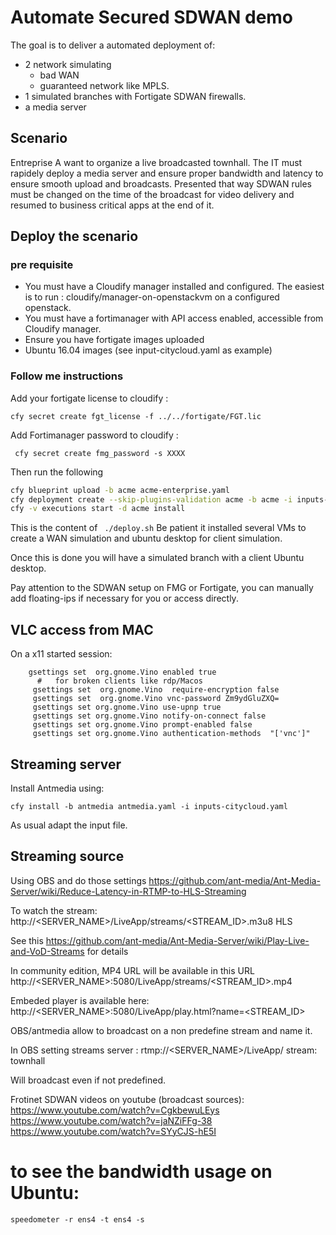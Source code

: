 # Automate Secured SDWAN demo

The goal is to deliver a automated deployment of:

 - 2 network simulating
    * bad WAN 
    * guaranteed network like MPLS.
 - 1 simulated branches with Fortigate SDWAN firewalls.
 - a media server

## Scenario
 
 Entreprise A want to organize a live broadcasted townhall. The IT must rapidely deploy a media server and ensure proper bandwidth and latency to ensure smooth upload and broadcasts.
 Presented that way SDWAN rules must be changed on the time of the broadcast for video delivery and resumed to business critical apps at the end of it.
 
 
## Deploy the scenario
### pre requisite

* You must have a Cloudify manager installed and configured. The easiest is to run : cloudify/manager-on-openstackvm on a configured openstack.
* You must have a fortimanager with API access enabled, accessible from Cloudify manager.
* Ensure you have fortigate images uploaded 
* Ubuntu 16.04 images (see input-citycloud.yaml as example)
 
### Follow me instructions
Add your fortigate license to cloudify :
```shell
cfy secret create fgt_license -f ../../fortigate/FGT.lic 
```
Add Fortimanager password to cloudify :
```shell
 cfy secret create fmg_password -s XXXX 
```

Then run the following 

 ```bash
cfy blueprint upload -b acme acme-enterprise.yaml
cfy deployment create --skip-plugins-validation acme -b acme -i inputs-citycloud.yaml
cfy -v executions start -d acme install
``` 
This is the content of ``` ./deploy.sh```
Be patient it installed several VMs to create a WAN simulation and ubuntu desktop for client simulation.
 
Once this is done you will have a simulated branch with a client Ubuntu desktop.

Pay attention to the SDWAN setup on FMG or Fortigate, you can manually add floating-ips if necessary for you or access directly.

## VLC access from MAC

On a x11 started session:

```
    gsettings set  org.gnome.Vino enabled true
      #   for broken clients like rdp/Macos
     gsettings set  org.gnome.Vino  require-encryption false
     gsettings set  org.gnome.Vino vnc-password Zm9ydGluZXQ=
     gsettings set org.gnome.Vino use-upnp true
     gsettings set org.gnome.Vino notify-on-connect false
     gsettings set org.gnome.Vino prompt-enabled false
     gsettings set org.gnome.Vino authentication-methods  "['vnc']"
```

 ## Streaming server
 
 Install Antmedia using:
 ````shell script
 cfy install -b antmedia antmedia.yaml -i inputs-citycloud.yaml 
````
As usual adapt the input file.

## Streaming source

 Using OBS and do those settings
 https://github.com/ant-media/Ant-Media-Server/wiki/Reduce-Latency-in-RTMP-to-HLS-Streaming
 
 To watch the stream:
 http://<SERVER_NAME>/LiveApp/streams/<STREAM_ID>.m3u8 HLS
 
 See this https://github.com/ant-media/Ant-Media-Server/wiki/Play-Live-and-VoD-Streams for details
 
 In community edition, MP4 URL will be available in this URL http://<SERVER_NAME>:5080/LiveApp/streams/<STREAM_ID>.mp4

Embeded player is available here:
http://<SERVER_NAME>:5080/LiveApp/play.html?name=<STREAM_ID> 

OBS/antmedia allow to broadcast on a non predefine stream and name it.

In OBS setting streams server :
  rtmp://<SERVER_NAME>/LiveApp/   stream: townhall

Will broadcast even if not predefined.

Frotinet SDWAN videos on youtube (broadcast sources):
 https://www.youtube.com/watch?v=CgkbewuLEys  https://www.youtube.com/watch?v=jaNZiFFg-38  https://www.youtube.com/watch?v=SYyCJS-hE5I

# to see the bandwidth usage on Ubuntu:

```shell script
speedometer -r ens4 -t ens4 -s
```